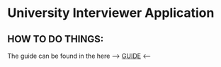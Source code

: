 # University Interviewer Application

##           HOW TO DO THINGS:

The guide can be found in the here --> [GUIDE](https://github.com/Matchyman/SomethingSomeoneSomewhere/wiki) <--